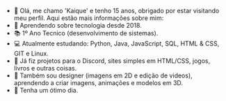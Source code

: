 
- 👋 Olá, me chamo 'Kaique' e tenho 15 anos, obrigado por estar visitando meu perfil. Aqui estão mais informações sobre mim:
- 📆 Aprendendo sobre tecnologia desde 2018.
- 📚 1º Ano Tecnico (desenvolvimento de sistemas).
- 💻 Atualmente estudando: Python, Java, JavaScript, SQL, HTML & CSS, GIT e Linux.
- 💼 Já fiz projetos para o Discord, sites simples em HTML/CSS, jogos, livros e outras coisas.
- 🎨 Também sou designer (imagens em 2D e edição de videos), aprendendo a criar imagens, animações e modelos em 3D.
- 🤝 Tenha um ótimo dia.
